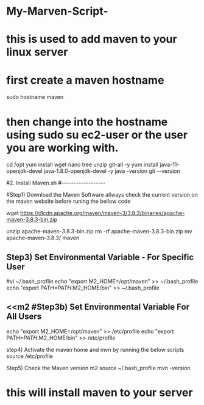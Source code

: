 # My-Marven-Script-
# this is used to add maven to your linux server 
# first create a maven hostname 
sudo hostname maven
# then change into the hostname using sudo su ec2-user or the user you are working with.
cd /opt
yum install wget nano tree unzip git-all -y
yum install java-11-openjdk-devel java-1.8.0-openjdk-devel -y
java -version
git --version

#2. Install Maven.sh
#------------------

#Step1) Download the Maven Software allways check the current version on the maven website before runing the bellow code

wget https://dlcdn.apache.org/maven/maven-3/3.8.3/binaries/apache-maven-3.8.3-bin.zip

unzip apache-maven-3.8.3-bin.zip
rm -rf apache-maven-3.8.3-bin.zip
mv apache-maven-3.8.3/ maven

Step3) Set Environmental Variable  -  For Specific User
----------------------
#vi ~/.bash_profile
echo "export M2_HOME=/opt/maven" >> ~/.bash_profile
echo "export PATH=$PATH:$M2_HOME/bin" >> ~/.bash_profile

<<m2
#Step3b) Set Environmental Variable  For All Users
---------------------- 
echo "export M2_HOME=/opt/maven" >>  /etc/profile
echo "export PATH=$PATH:$M2_HOME/bin" >> /etc/profile

step4) Activate the maven home and mvn by running the below scripts
source /etc/profile

Step5) Check the Maven version
m2
source ~/.bash_profile
mvn -version
# this will install maven to your server 

